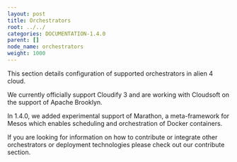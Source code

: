 ```yaml
---
layout: post
title: Orchestrators
root: ../../
categories: DOCUMENTATION-1.4.0
parent: []
node_name: orchestrators
weight: 1000
---
```


This section details configuration of supported orchestrators in alien 4 cloud.

We currently officially support Cloudify 3 and are working with Cloudsoft on the support of Apache Brooklyn.

In 1.4.0, we added experimental support of Marathon, a meta-framework for Mesos which enables scheduling and orchestration of Docker containers.

If you are looking for information on how to contribute or integrate other orchestrators or deployment technologies please check out our contribute section.
